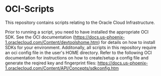 # OCI-Scripts
This repository contains scripts relating to the Oracle Cloud Infrastructure.

Prior to running a script, you need to have installed the appropriate OCI SDK. See the OCI documentation (https://docs.us-phoenix-1.oraclecloud.com/Content/devtoolshome.htm) for details on how to install SDKs for your environment. 
Additonally, all scripts in this repository require an oci config file in the user's HOME directory. 
Refer to the following OCI documentation for instructions on how to create/setup a config file and generate 
the reqired key and fingerprint files: https://docs.us-phoenix-1.oraclecloud.com/Content/API/Concepts/sdkconfig.htm
